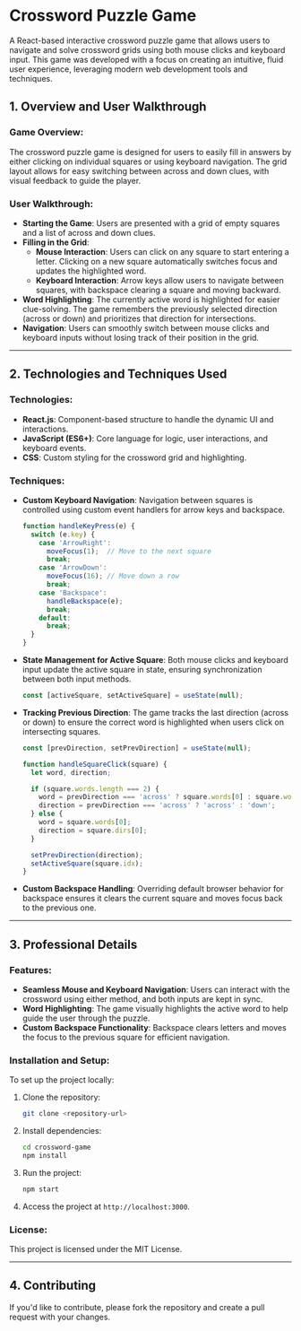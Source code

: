 
# Crossword Puzzle Game

A React-based interactive crossword puzzle game that allows users to navigate and solve crossword grids using both mouse clicks and keyboard input. This game was developed with a focus on creating an intuitive, fluid user experience, leveraging modern web development tools and techniques.

## 1. Overview and User Walkthrough

### Game Overview:
The crossword puzzle game is designed for users to easily fill in answers by either clicking on individual squares or using keyboard navigation. The grid layout allows for easy switching between across and down clues, with visual feedback to guide the player.

### User Walkthrough:
- **Starting the Game**: Users are presented with a grid of empty squares and a list of across and down clues.
- **Filling in the Grid**:
  - **Mouse Interaction**: Users can click on any square to start entering a letter. Clicking on a new square automatically switches focus and updates the highlighted word.
  - **Keyboard Interaction**: Arrow keys allow users to navigate between squares, with backspace clearing a square and moving backward.
- **Word Highlighting**: The currently active word is highlighted for easier clue-solving. The game remembers the previously selected direction (across or down) and prioritizes that direction for intersections.
- **Navigation**: Users can smoothly switch between mouse clicks and keyboard inputs without losing track of their position in the grid.
  
---

## 2. Technologies and Techniques Used

### Technologies:
- **React.js**: Component-based structure to handle the dynamic UI and interactions.
- **JavaScript (ES6+)**: Core language for logic, user interactions, and keyboard events.
- **CSS**: Custom styling for the crossword grid and highlighting.

### Techniques:
- **Custom Keyboard Navigation**: Navigation between squares is controlled using custom event handlers for arrow keys and backspace.
  
  ```javascript
  function handleKeyPress(e) {
    switch (e.key) {
      case 'ArrowRight':
        moveFocus(1);  // Move to the next square
        break;
      case 'ArrowDown':
        moveFocus(16); // Move down a row
        break;
      case 'Backspace':
        handleBackspace(e);
        break;
      default:
        break;
    }
  }
  ```

- **State Management for Active Square**: Both mouse clicks and keyboard input update the active square in state, ensuring synchronization between both input methods.
  
  ```javascript
  const [activeSquare, setActiveSquare] = useState(null);
  ```

- **Tracking Previous Direction**: The game tracks the last direction (across or down) to ensure the correct word is highlighted when users click on intersecting squares.
  
  ```javascript
  const [prevDirection, setPrevDirection] = useState(null);

  function handleSquareClick(square) {
    let word, direction;

    if (square.words.length === 2) {
      word = prevDirection === 'across' ? square.words[0] : square.words[1];
      direction = prevDirection === 'across' ? 'across' : 'down';
    } else {
      word = square.words[0];
      direction = square.dirs[0];
    }

    setPrevDirection(direction);
    setActiveSquare(square.idx);
  }
  ```

- **Custom Backspace Handling**: Overriding default browser behavior for backspace ensures it clears the current square and moves focus back to the previous one.

---

## 3. Professional Details

### Features:
- **Seamless Mouse and Keyboard Navigation**: Users can interact with the crossword using either method, and both inputs are kept in sync.
- **Word Highlighting**: The game visually highlights the active word to help guide the user through the puzzle.
- **Custom Backspace Functionality**: Backspace clears letters and moves the focus to the previous square for efficient navigation.

### Installation and Setup:
To set up the project locally:
1. Clone the repository:
   ```bash
   git clone <repository-url>
   ```
2. Install dependencies:
   ```bash
   cd crossword-game
   npm install
   ```
3. Run the project:
   ```bash
   npm start
   ```
4. Access the project at `http://localhost:3000`.

### License:
This project is licensed under the MIT License.

---

## 4. Contributing

If you'd like to contribute, please fork the repository and create a pull request with your changes.

